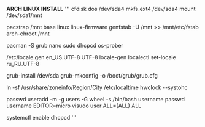 **ARCH LINUX INSTALL** 
'''
cfdisk dos /dev/sda4
mkfs.ext4 /dev/sda4
mount /dev/sda1/mnt 

pacstrap /mnt base linux linux-firmware
genfstab -U /mnt >> /mnt/etc/fstab
arch-chroot /mnt

pacman -S grub nano sudo dhcpcd os-prober

/etc/locale.gen en_US.UTF-8 UTF-8
locale-gen
localectl set-locale ru_RU.UTF-8

grub-install /dev/sda
grub-mkconfig -o /boot/grub/grub.cfg

ln -sf /usr/share/zoneinfo/Region/City /etc/localtime
hwclock --systohc

passwd
useradd -m -g users -G wheel -s /bin/bash username
passwd username
EDITOR=micro visudo user ALL=(ALL) ALL

systemctl enable dhcpcd
'''  
